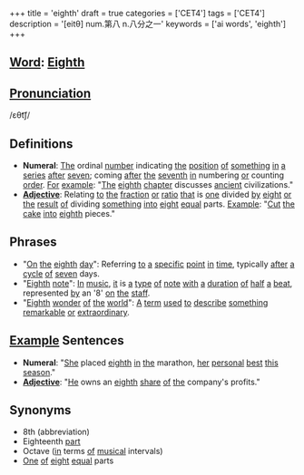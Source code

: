 +++
title = 'eighth'
draft = true
categories = ['CET4']
tags = ['CET4']
description = '[eitθ] num.第八 n.八分之一'
keywords = ['ai words', 'eighth']
+++

## [Word](/post/word/): [Eighth](/post/eighth/)

## [Pronunciation](/post/pronunciation/)
/ɛθt͡ʃ/

## Definitions
- **Numeral**: [The](/post/the/) ordinal [number](/post/number/) indicating [the](/post/the/) [position](/post/position/) [of](/post/of/) [something](/post/something/) [in](/post/in/) [a](/post/a/) [series](/post/series/) [after](/post/after/) [seven](/post/seven/); coming [after](/post/after/) [the](/post/the/) [seventh](/post/seventh/) [in](/post/in/) numbering [or](/post/or/) counting [order](/post/order/). [For](/post/for/) [example](/post/example/): "[The](/post/the/) [eighth](/post/eighth/) [chapter](/post/chapter/) discusses [ancient](/post/ancient/) civilizations."
- **[Adjective](/post/adjective/)**: Relating [to](/post/to/) [the](/post/the/) [fraction](/post/fraction/) [or](/post/or/) [ratio](/post/ratio/) [that](/post/that/) is [one](/post/one/) divided [by](/post/by/) [eight](/post/eight/) [or](/post/or/) [the](/post/the/) [result](/post/result/) [of](/post/of/) dividing [something](/post/something/) [into](/post/into/) [eight](/post/eight/) [equal](/post/equal/) parts. [Example](/post/example/): "[Cut](/post/cut/) [the](/post/the/) [cake](/post/cake/) [into](/post/into/) [eighth](/post/eighth/) pieces."
  
## Phrases
- "[On](/post/on/) [the](/post/the/) [eighth](/post/eighth/) [day](/post/day/)": Referring [to](/post/to/) [a](/post/a/) [specific](/post/specific/) [point](/post/point/) [in](/post/in/) [time](/post/time/), typically [after](/post/after/) [a](/post/a/) [cycle](/post/cycle/) [of](/post/of/) [seven](/post/seven/) days.
- "[Eighth](/post/eighth/) [note](/post/note/)": [In](/post/in/) [music](/post/music/), [it](/post/it/) is [a](/post/a/) [type](/post/type/) [of](/post/of/) [note](/post/note/) [with](/post/with/) [a](/post/a/) [duration](/post/duration/) [of](/post/of/) [half](/post/half/) [a](/post/a/) [beat](/post/beat/), represented [by](/post/by/) an '8' [on](/post/on/) [the](/post/the/) [staff](/post/staff/).
- "[Eighth](/post/eighth/) [wonder](/post/wonder/) [of](/post/of/) [the](/post/the/) [world](/post/world/)": [A](/post/a/) [term](/post/term/) [used](/post/used/) [to](/post/to/) [describe](/post/describe/) [something](/post/something/) [remarkable](/post/remarkable/) [or](/post/or/) [extraordinary](/post/extraordinary/).

## [Example](/post/example/) Sentences
- **Numeral**: "[She](/post/she/) placed [eighth](/post/eighth/) [in](/post/in/) [the](/post/the/) marathon, [her](/post/her/) [personal](/post/personal/) [best](/post/best/) [this](/post/this/) [season](/post/season/)."
- **[Adjective](/post/adjective/)**: "[He](/post/he/) owns an [eighth](/post/eighth/) [share](/post/share/) [of](/post/of/) [the](/post/the/) company's profits."

## Synonyms
- 8th (abbreviation)
- Eighteenth [part](/post/part/)
- Octave ([in](/post/in/) terms [of](/post/of/) [musical](/post/musical/) intervals)
- [One](/post/one/) [of](/post/of/) [eight](/post/eight/) [equal](/post/equal/) parts
